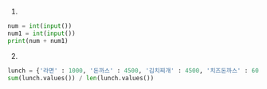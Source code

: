 1. 
```python
num = int(input())
num1 = int(input())
print(num + num1)
```

2. 
```python
lunch = {'라면' : 1000, '돈까스' : 4500, '김치찌개' : 4500, '치즈돈까스' : 6000}
sum(lunch.values()) / len(lunch.values())
```